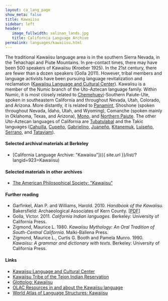 ```yaml
---
layout: ca_lang_page
show_meta: false
title: Kawaiisu
sidebar: left
header:
   image_fullwidth: salinan_lands.jpg
   title: California Language Archive
permalink: languages/kawaiisu.html
---
```


The traditional Kawaiisu language area is in the southern Sierra Nevada, in the Tehachapi and Piute Mountains. In pre-contact times, there may have been 500 speakers of Kawaiisu (Kroeber 1925). In the 21st century, there are fewer than a dozen speakers (Golla 2011). However, tribal members and language activists have been pursuing language revitalization and reclamation ([Kawaiisu Language and Cultural Center](http://www.kawaiisu.org/)). Kawaiisu is a member of the Numic branch of the Uto-Aztecan language family. Within Numic, it is most closely related to [Chemehuevi](chemehuevi.html)-Southern Paiute-Ute, spoken in southeastern California and throughout Nevada, Utah, Colorado, and Arizona. More distantly, it is related to [Panamint](panamint.html), Shoshone (spoken throughout Nevada, Idaho, Utah, and Wyoming), Comanche (spoken mainly in Oklahoma, Texas, and Arizona), [Mono](mono.html), and [Northern Paiute](northern-paiute.html). The other Uto-Aztecan languages of California are [Tubatulabal](tubatulabal.html) and the Takic languages ([Cahuilla](cahuilla.html), [Cupeño](cupeno.html), [Gabrielino](gabrielino.html), [Juaneño](juaneno.html), [Kitanemuk](kitanemuk.html), [Luiseño](luiseno.html), [Serrano](serrano.html), and [Tataviam](tataviam.html)).

#### Selected archival materials at Berkeley

* [California Language Archive: "Kawaiisu"]({{ site.url }}/list/?langid=923=Kawaiisu)

#### Selected materials in other archives

* [The American Philosophical Society: "Kawaiisu"](https://indigenousguide.amphilsoc.org/search?search_api_fulltext=kawaiisu)

#### Further reading

* Garfinkel, Alan P. and Williams, Harold. 2010. *Handbook of the Kawaiisu.* Bakersfield: Archaeological Associates of Kern County. [[PDF](https://d1wqtxts1xzle7.cloudfront.net/56742545/KH_as_of_July_14.pdf?1528311682=&amp;response-content-disposition=inline%3B+filename%3DHandbook_of_the_Kawaiisu.pdf&amp;Expires=1617666933&amp;Signature=NcwGEStaPfQTY0gBNnkJavjLqw9qq2VLYWjRzrOZKsB33c6TCvZZcSPWw0E7M9xXd86gQ745OyHh4hLselh3HHRw1zrzDDzWJyeYwIF129VmVeOL2l62X-mYkEY~qys28QBZdVJHN8yUQcAi9T88-9LFyjVbgavWpQvJE0ZBT6Z9gSyrT3OLVOSCYNHKTamcK5qbnba-vZjf2g7VsDZ1peEIS8yMduKyY7CwfzDpxomA1uWItoBXFh~cY4ndb5dt8xuDvJlGuZA7J3mQ9fQO9xgjTAWkLZ-MiWSaWTN3-y8rtq2Ywp0x2xA-ibEN9NKPlYJMNdBbqUzqOQ06daZLHA__&amp;Key-Pair-Id=APKAJLOHF5GGSLRBV4ZA)]
* Golla, Victor. 2011. *California Indian languages.* Berkeley: University of California Press.
* Zigmond, Maurice L. 1980. *Kawaiisu Mythology: An Oral Tradition of South-Central California*. Malki-Ballena Press.
* Zigmond, Maurice L., Curtis G. Booth and Pamela Munro. 1990. *Kawaiisu: A grammar and dictionary with texts.* Berkeley: University of California Press.

#### Links

* [Kawaiisu Language and Cultural Center](http://www.kawaiisu.org/)
* [Kawaiisu Tribe of the Tejon Indian Reservation](http://www.angelfire.com/stars4/kawaiisu/)
* [Glottolog: Kawaiisu](https://glottolog.org/resource/languoid/id/kawa1283)
* [OLAC Resources in and about the Kawaiisu language](http://www.language-archives.org/language/xaw)
* [World Atlas of Language Structures: Kawaiisu](http://wals.info/languoid/lect/wals_code_kws)

